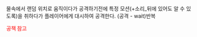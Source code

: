 물속에서 랜덤 위치로 움직이다가 공격하기전에 특정 모션(+소리_뒤에 있어도 알 수 있도록)을 취하다가 플레이어에게 대시하여 공격한다. (공격 - wait)반복

**<span style="color:rgb(255, 82, 82)">공책 참고</span>**
